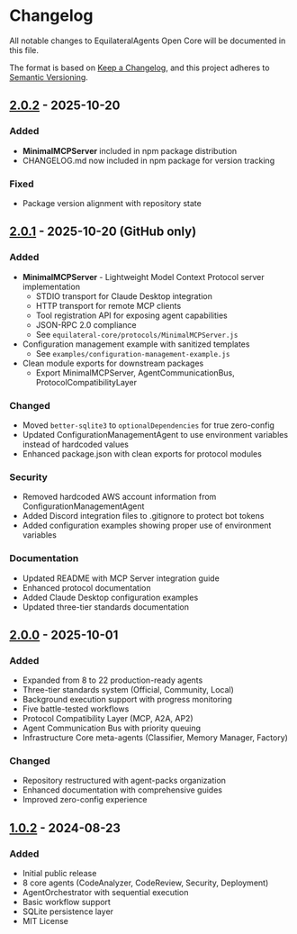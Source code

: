# Changelog

All notable changes to EquilateralAgents Open Core will be documented in this file.

The format is based on [Keep a Changelog](https://keepachangelog.com/en/1.0.0/),
and this project adheres to [Semantic Versioning](https://semver.org/spec/v2.0.0.html).

## [2.0.2] - 2025-10-20

### Added
- **MinimalMCPServer** included in npm package distribution
- CHANGELOG.md now included in npm package for version tracking

### Fixed
- Package version alignment with repository state

## [2.0.1] - 2025-10-20 (GitHub only)

### Added
- **MinimalMCPServer** - Lightweight Model Context Protocol server implementation
  - STDIO transport for Claude Desktop integration
  - HTTP transport for remote MCP clients
  - Tool registration API for exposing agent capabilities
  - JSON-RPC 2.0 compliance
  - See `equilateral-core/protocols/MinimalMCPServer.js`
- Configuration management example with sanitized templates
  - See `examples/configuration-management-example.js`
- Clean module exports for downstream packages
  - Export MinimalMCPServer, AgentCommunicationBus, ProtocolCompatibilityLayer

### Changed
- Moved `better-sqlite3` to `optionalDependencies` for true zero-config
- Updated ConfigurationManagementAgent to use environment variables instead of hardcoded values
- Enhanced package.json with clean exports for protocol modules

### Security
- Removed hardcoded AWS account information from ConfigurationManagementAgent
- Added Discord integration files to .gitignore to protect bot tokens
- Added configuration examples showing proper use of environment variables

### Documentation
- Updated README with MCP Server integration guide
- Enhanced protocol documentation
- Added Claude Desktop configuration examples
- Updated three-tier standards documentation

## [2.0.0] - 2025-10-01

### Added
- Expanded from 8 to 22 production-ready agents
- Three-tier standards system (Official, Community, Local)
- Background execution support with progress monitoring
- Five battle-tested workflows
- Protocol Compatibility Layer (MCP, A2A, AP2)
- Agent Communication Bus with priority queuing
- Infrastructure Core meta-agents (Classifier, Memory Manager, Factory)

### Changed
- Repository restructured with agent-packs organization
- Enhanced documentation with comprehensive guides
- Improved zero-config experience

## [1.0.2] - 2024-08-23

### Added
- Initial public release
- 8 core agents (CodeAnalyzer, CodeReview, Security, Deployment)
- AgentOrchestrator with sequential execution
- Basic workflow support
- SQLite persistence layer
- MIT License

[2.0.2]: https://github.com/Equilateral-AI/equilateral-agents-open-core/compare/v2.0.1...v2.0.2
[2.0.1]: https://github.com/Equilateral-AI/equilateral-agents-open-core/compare/v2.0.0...v2.0.1
[2.0.0]: https://github.com/Equilateral-AI/equilateral-agents-open-core/compare/v1.0.2...v2.0.0
[1.0.2]: https://github.com/Equilateral-AI/equilateral-agents-open-core/releases/tag/v1.0.2
